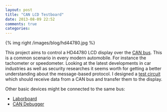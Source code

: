 ```yaml
---
layout: post
title: "CAN LCD Testboard"
date: 2013-08-09 22:52
comments: true
categories: 
---
```

{% img right /images/blog/hd44780.jpg %}

This project aims to control a HD44780 LCD display over the [CAN bus][can].
This is a common scenario in every modern automobile.
For instance the tachometer or speedometer.
Looking at the latest developments in car industries
as well as security researches it seems worth
for getting a better understanding about the message-based protocol.
I designed a [test circuit][canlcd] which should receive data from
a CAN bus and transfer them to the display.

Other basic devices might be connected to the same bus:

* [Laborboard][laborboard]
* [CAN Debugger][testboard]

[can]: http://en.wikipedia.org/wiki/CAN_bus
[canlcd]: /mirror/canlcd.pdf
[laborboard]: https://www.das-labor.org/wiki/Laborboard
[testboard]: http://www.kreatives-chaos.com/artikel/can-debugger
